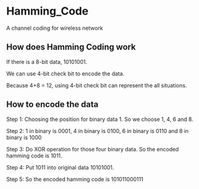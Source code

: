 # Hamming_Code
A channel coding for wireless network

## How does Hamming Coding work
If there is a 8-bit data, 10101001.

We can use 4-bit check bit to encode the data.

Because 4+8 = 12, using 4-bit check bit can represent the all situations.

## How to encode the data
Step 1: Choosing the position for binary data 1. So we choose 1, 4, 6 and 8.

Step 2: 1 in binary is 0001, 4 in binary is 0100, 6 in binary is 0110 and 8 in binary is 1000

Step 3: Do XOR operation for those four binary data. So the encoded hamming code is 1011.

Step 4: Put 1011 into original data 10101001. 

Step 5: So the encoded hamming code is 101011000111
 
                                                     
